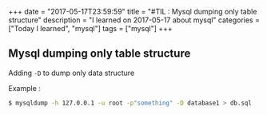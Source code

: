 +++
date = "2017-05-17T23:59:59"
title = "#TIL : Mysql dumping only table structure"
description = "I learned on 2017-05-17 about mysql"
categories = ["Today I learned", "mysql"]
tags = ["mysql"]
+++



## Mysql dumping only table structure

Adding `-D` to dump only data structure

Example :

```bash
$ mysqldump -h 127.0.0.1 -u root -p"something" -D database1 > db.sql
```
